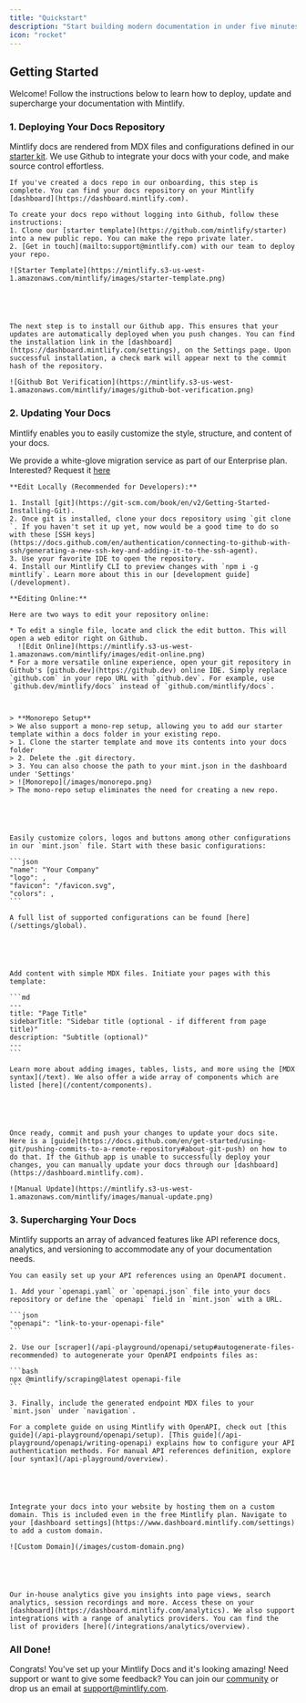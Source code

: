 ```yaml
---
title: "Quickstart"
description: "Start building modern documentation in under five minutes"
icon: "rocket"
---
```



  
  


## Getting Started

Welcome! Follow the instructions below to learn how to deploy, update and
supercharge your documentation with Mintlify.

### 1. Deploying Your Docs Repository

Mintlify docs are rendered from MDX files and configurations defined in our
[starter kit](https://github.com/mintlify/starter). We use Github to integrate
your docs with your code, and make source control effortless.


  

    If you've created a docs repo in our onboarding, this step is complete. You can find your docs repository on your Mintlify [dashboard](https://dashboard.mintlify.com).

    To create your docs repo without logging into Github, follow these instructions:
    1. Clone our [starter template](https://github.com/mintlify/starter) into a new public repo. You can make the repo private later.
    2. [Get in touch](mailto:support@mintlify.com) with our team to deploy your repo.

    ![Starter Template](https://mintlify.s3-us-west-1.amazonaws.com/mintlify/images/starter-template.png)

  

  
  
    The next step is to install our Github app. This ensures that your updates are automatically deployed when you push changes. You can find the installation link in the [dashboard](https://dashboard.mintlify.com/settings), on the Settings page. Upon successful installation, a check mark will appear next to the commit hash of the repository.

    ![Github Bot Verification](https://mintlify.s3-us-west-1.amazonaws.com/mintlify/images/github-bot-verification.png)

  



### 2. Updating Your Docs

Mintlify enables you to easily customize the style, structure, and content of
your docs.


  We provide a white-glove migration service as part of our Enterprise plan.
  Interested? Request it [here](mailto:sales@mintlify.com)



  
  
    **Edit Locally (Recommended for Developers):**

    1. Install [git](https://git-scm.com/book/en/v2/Getting-Started-Installing-Git).
    2. Once git is installed, clone your docs repository using `git clone `. If you haven't set it up yet, now would be a good time to do so with these [SSH keys](https://docs.github.com/en/authentication/connecting-to-github-with-ssh/generating-a-new-ssh-key-and-adding-it-to-the-ssh-agent).
    3. Use your favorite IDE to open the repository.
    4. Install our Mintlify CLI to preview changes with `npm i -g mintlify`. Learn more about this in our [development guide](/development).

    **Editing Online:**

    Here are two ways to edit your repository online:

    * To edit a single file, locate and click the edit button. This will open a web editor right on Github.
      ![Edit Online](https://mintlify.s3-us-west-1.amazonaws.com/mintlify/images/edit-online.png)
    * For a more versatile online experience, open your git repository in Github's [github.dev](https://github.dev) online IDE. Simply replace `github.com` in your repo URL with `github.dev`. For example, use `github.dev/mintlify/docs` instead of `github.com/mintlify/docs`.



    > **Monorepo Setup** 
    > We also support a mono-rep setup, allowing you to add our starter template within a docs folder in your existing repo.
    > 1. Clone the starter template and move its contents into your docs folder
    > 2. Delete the .git directory.
    > 3. You can also choose the path to your mint.json in the dashboard under 'Settings' 
    > ![Monorepo](/images/monorepo.png) 
    > The mono-repo setup eliminates the need for creating a new repo.

  

  
  
    Easily customize colors, logos and buttons among other configurations in our `mint.json` file. Start with these basic configurations:

    ```json
    "name": "Your Company"
    "logo": ,
    "favicon": "/favicon.svg",
    "colors": ,
    ```

    A full list of supported configurations can be found [here](/settings/global).

  

  

    Add content with simple MDX files. Initiate your pages with this template:

    ```md
    ---
    title: "Page Title"
    sidebarTitle: "Sidebar title (optional - if different from page title)"
    description: "Subtitle (optional)"
    ---
    ```

    Learn more about adding images, tables, lists, and more using the [MDX syntax](/text). We also offer a wide array of components which are listed [here](/content/components).

  

  

    Once ready, commit and push your changes to update your docs site. Here is a [guide](https://docs.github.com/en/get-started/using-git/pushing-commits-to-a-remote-repository#about-git-push) on how to do that. If the Github app is unable to successfully deploy your changes, you can manually update your docs through our [dashboard](https://dashboard.mintlify.com).

    ![Manual Update](https://mintlify.s3-us-west-1.amazonaws.com/mintlify/images/manual-update.png)

  


### 3. Supercharging Your Docs

Mintlify supports an array of advanced features like API reference docs,
analytics, and versioning to accommodate any of your documentation needs.


  

    You can easily set up your API references using an OpenAPI document.

    1. Add your `openapi.yaml` or `openapi.json` file into your docs repository or define the `openapi` field in `mint.json` with a URL.

    ```json
    "openapi": "link-to-your-openapi-file"
    ```

    2. Use our [scraper](/api-playground/openapi/setup#autogenerate-files-recommended) to autogenerate your OpenAPI endpoints files as:

    ```bash
    npx @mintlify/scraping@latest openapi-file 
    ```

    3. Finally, include the generated endpoint MDX files to your `mint.json` under `navigation`.

    For a complete guide on using Mintlify with OpenAPI, check out [this guide](/api-playground/openapi/setup). [This guide](/api-playground/openapi/writing-openapi) explains how to configure your API authentication methods. For manual API references definition, explore [our syntax](/api-playground/overview).

  

  

    Integrate your docs into your website by hosting them on a custom domain. This is included even in the free Mintlify plan. Navigate to your [dashboard settings](https://www.dashboard.mintlify.com/settings) to add a custom domain.

    ![Custom Domain](/images/custom-domain.png)

  

  

    Our in-house analytics give you insights into page views, search analytics, session recordings and more. Access these on your [dashboard](https://dashboard.mintlify.com/analytics). We also support integrations with a range of analytics providers. You can find the list of providers [here](/integrations/analytics/overview).

  


### All Done!

Congrats! You've set up your Mintlify Docs and it's looking amazing! Need
support or want to give some feedback? You can join our
[community](https://mintlify.com/community) or drop us an email at
[support@mintlify.com](mailto:support@mintlify.com).

